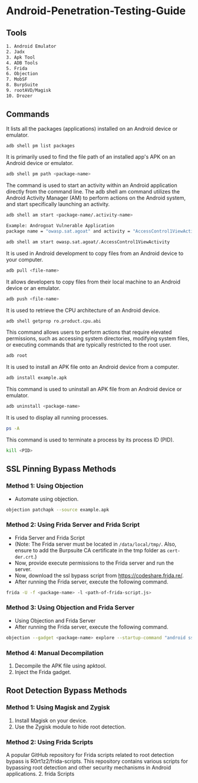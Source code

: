 # Android-Penetration-Testing-Guide

## Tools

```bash
1. Android Emulator
2. Jadx
3. Apk Tool
4. ADB Tools
5. Frida
6. Objection
7. MobSF
8. BurpSuite
9. rootAVD/Magisk
10. Drozer
```

## Commands

It lists all the packages (applications) installed on an Android device or emulator.

```bash
adb shell pm list packages
```

It is primarily used to find the file path of an installed app's APK on an Android device or emulator.

```bash
adb shell pm path <package-name>
```

The command is used to start an activity within an Android application directly from the command line. The adb shell am command utilizes the Android Activity Manager (AM) to perform actions on the Android system, and start specifically launching an activity.

```bash
adb shell am start <package-name/.activity-name>

Example: Androgoat Vulnerable Application
package name = "owasp.sat.agoat" and activity = "AccessControl1ViewActivity"

adb shell am start owasp.sat.agoat/.AccessControl1ViewActivity
```

It is used in Android development to copy files from an Android device to your computer.

```bash
adb pull <file-name>
```

It allows developers to copy files from their local machine to an Android device or an emulator.

```bash
adb push <file-name>
```

It is used to retrieve the CPU architecture of an Android device.

```bash
adb shell getprop ro.product.cpu.abi 
```

This command allows users to perform actions that require elevated permissions, such as accessing system directories, modifying system files, or executing commands that are typically restricted to the root user.

```bash
adb root
```

It is used to install an APK file onto an Android device from a computer.

```bash
adb install example.apk
```
This command is used to uninstall an APK file from an Android device or emulator.


```bash
adb uninstall <package-name>
```

It is used to display all running processes.

```bash
ps -A
```

This command is used to terminate a process by its process ID (PID).

```bash
kill <PID>
```

## SSL Pinning Bypass Methods

### Method 1: Using Objection

- Automate using objection.

```bash
objection patchapk --source example.apk
```

### Method 2: Using Frida Server and Frida Script

- Frida Server and Frida Script
- (Note: The Frida server must be located in `/data/local/tmp/`. Also, ensure to add the Burpsuite CA certificate in the tmp folder as `cert-der.crt`.)
- Now, provide execute permissions to the Frida server and run the server.
- Now, download the ssl bypass script from https://codeshare.frida.re/.
- After running the Frida server, execute the following command.

```bash
frida -U -f <package-name> -l <path-of-frida-script.js>
```

### Method 3: Using Objection and Frida Server

- Using Objection and Frida Server
- After running the Frida server, execute the following command.

```bash
objection --gadget <package-name> explore --startup-command "android sslpinning disable"
```

### Method 4: Manual Decompilation

1. Decompile the APK file using apktool.
2. Inject the Frida gadget.

## Root Detection Bypass Methods

### Method 1: Using Magisk and Zygisk

1. Install Magisk on your device.
2. Use the Zygisk module to hide root detection.

### Method 2: Using Frida Scripts

A popular GitHub repository for Frida scripts related to root detection bypass is R0rt1z2/frida-scripts. This repository contains various scripts for bypassing root detection and other security mechanisms in Android applications.
2. frida Scripts

